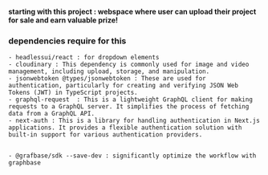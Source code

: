 **starting with this project : webspace where user can upload their project for sale and earn valuable prize!**
### dependencies require for this 
```
- headlessui/react : for dropdown elements
- cloudinary : This dependency is commonly used for image and video management, including upload, storage, and manipulation.
- jsonwebtoken @types/jsonwebtoken : These are used for authentication, particularly for creating and verifying JSON Web Tokens (JWT) in TypeScript projects.
- graphql-request  : This is a lightweight GraphQL client for making requests to a GraphQL server. It simplifies the process of fetching data from a GraphQL API.
- next-auth : This is a library for handling authentication in Next.js applications. It provides a flexible authentication solution with built-in support for various authentication providers.


- @grafbase/sdk --save-dev : significantly optimize the workflow with graphbase 


```
